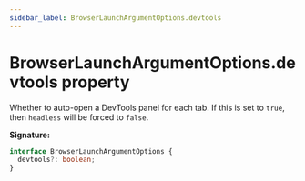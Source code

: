 ```yaml
---
sidebar_label: BrowserLaunchArgumentOptions.devtools
---
```


# BrowserLaunchArgumentOptions.devtools property

Whether to auto-open a DevTools panel for each tab. If this is set to `true`,
then `headless` will be forced to `false`.

**Signature:**

```typescript
interface BrowserLaunchArgumentOptions {
  devtools?: boolean;
}
```
